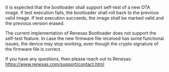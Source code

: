 It is expected that the bootloader shall support self-test of a new OTA image. If test execution fails, the bootloader shall roll back to the previous valid image. If test execution succeeds, the image shall be marked valid and the previous version erased.

The current implementation of Renesas Bootloader does not support the self-test feature.  In case the new firmware file received has some functional issues, the device may stop working, even though the crypto signature of the firmware file is correct.

If you have any questions, then please reach out to Renesas: https://www.renesas.com/support/contact.html
